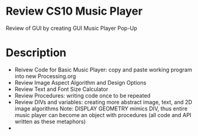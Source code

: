 # Review CS10 Music Player
Review of GUI by creating GUI Music Player Pop-Up

# Description
- Reivew Code for Basic Music Player: copy and paste working program into new Processing.org
- Review Image Aspect Algorithm and Design Options
- Review Text and Font Size Calculator
- Review Procedures: writing code once to be repeated
- Review DIVs and variables: creating more abstract image, text, and 2D image algorithms
  Note: DISPLAY GEOMETRY mimics DIV, thus entire music player can become an object with procedures (all code and API written as these metaphors)
- 

